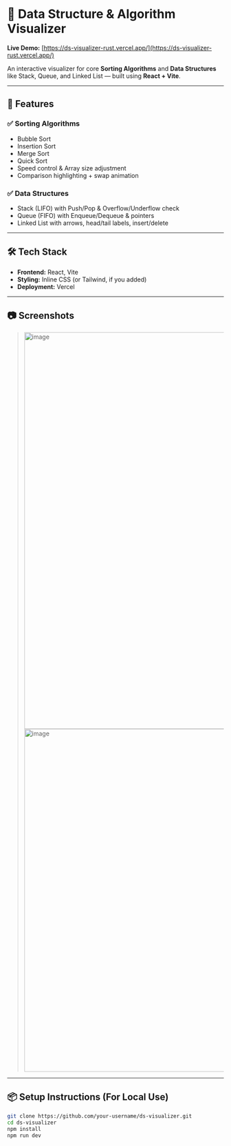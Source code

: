 # 🧠 Data Structure & Algorithm Visualizer

**Live Demo:** [https://ds-visualizer-rust.vercel.app/](https://ds-visualizer-rust.vercel.app/)

An interactive visualizer for core **Sorting Algorithms** and **Data Structures** like Stack, Queue, and Linked List — built using **React + Vite**.

---

## 🚀 Features

### ✅ Sorting Algorithms
- Bubble Sort
- Insertion Sort
- Merge Sort
- Quick Sort
- Speed control & Array size adjustment
- Comparison highlighting + swap animation

### ✅ Data Structures
- Stack (LIFO) with Push/Pop & Overflow/Underflow check
- Queue (FIFO) with Enqueue/Dequeue & pointers
- Linked List with arrows, head/tail labels, insert/delete

---

## 🛠 Tech Stack

- **Frontend:** React, Vite
- **Styling:** Inline CSS (or Tailwind, if you added)
- **Deployment:** Vercel

---

## 📷 Screenshots

> <img width="1400" height="920" alt="image" src="https://github.com/user-attachments/assets/7152ef56-135f-47cd-ae39-58bf3df25603" />
> <img width="1121" height="795" alt="image" src="https://github.com/user-attachments/assets/2047aef7-11ae-475c-a802-deba84e18529" />



---

## 📦 Setup Instructions (For Local Use)

```bash
git clone https://github.com/your-username/ds-visualizer.git
cd ds-visualizer
npm install
npm run dev
